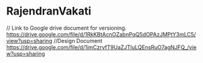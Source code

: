 # RajendranVakati
// Link to Google drive document for versioning.
https://drive.google.com/file/d/1RkKBtAcnOZabnPqQ5dOPAzJMPtY3mLC5/view?usp=sharing
//Design Document
https://drive.google.com/file/d/1imCzrvfT9UaZJTluLQEnsRuO7agNJFQ_/view?usp=sharing
